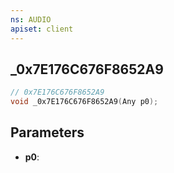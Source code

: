 ```yaml
---
ns: AUDIO
apiset: client
---
```

## _0x7E176C676F8652A9

```c
// 0x7E176C676F8652A9
void _0x7E176C676F8652A9(Any p0);
```


## Parameters
* **p0**: